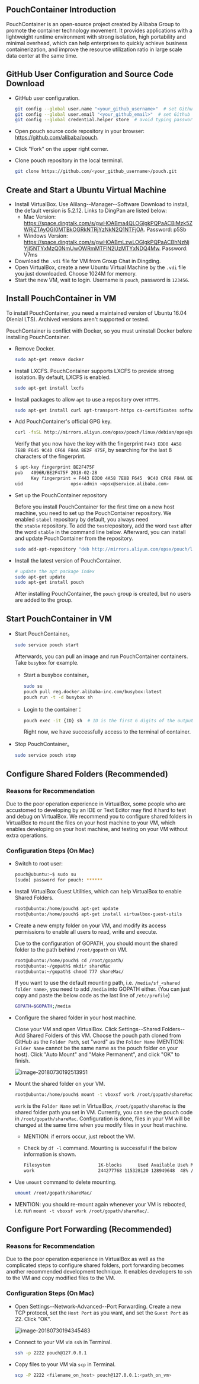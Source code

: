 ## PouchContainer Introduction

PouchContainer is an open-source project created by Alibaba Group to promote the container technology movement. It provides applications with a lightweight runtime environment with strong isolation, high portability and minimal overhead, which can help enterprises to quickly achieve business containerization, and improve the resource utilization ratio in large scale data center at the same time.

## GitHub User Configuration and Source Code Download

- GitHub user configuration.

  ```bash
  git config --global user.name "<your_github_username>"  # set Github username
  git config --global user.email "<your_github_email>"  # set Github email
  git config --global credential.helper store  # avoid typing password every time during pulling
  ```

- Open pouch source code repository in your browser: <https://github.com/alibaba/pouch>.

- Click "Fork" on the upper right corner.

- Clone pouch repository in the local terminal.

  ```bash
  git clone https://github.com/<your_github_username>/pouch.git
  ```

## Create and Start a Ubuntu Virtual Machine

- Install VirtualBox. Use Alilang--Manager--Software Download to install, the default version is 5.2.12. Links to DingPan are listed below:
  - Mac Version: <https://space.dingtalk.com/s/gwHOABma4QLOGlgkPQPaACBiMzk5ZWRjZTAyOGI0MTBkOGRkNTRjYzNkN2Q1NTFjOA>. Password: p5Sb
  - Windows Version: <https://space.dingtalk.com/s/gwHOABmLzwLOGlgkPQPaACBhNzNjYjI5NTYxMzQ0NmUwOWRmMTFlN2UzMTYxNDQ4Mw>. Password: V7ms
- Download the `.vdi` file for VM from Group Chat in Dingding.
- Open VirtualBox, create a new Ubuntu Virtual Machine by the `.vdi` file you just downloaded. Choose 1024M for memory.
- Start the new VM, wait to login. Username is `pouch`, password is `123456`.

## Install PouchContainer in VM

To install PouchContainer, you need a maintained version of Ubuntu 16.04 (Xenial LTS). Archived versions aren't supported or tested.

PouchContainer is conflict with Docker, so you must uninstall Docker before installing PouchContainer.

- Remove Docker.

  ```bash
  sudo apt-get remove docker
  ```

- Install LXCFS. PouchContainer supports LXCFS to provide strong isolation. By default, LXCFS is enabled.

  ```bash
  sudo apt-get install lxcfs
  ```

- Install packages to allow `apt` to use a repository over `HTTPS`.

  ```bash
  sudo apt-get install curl apt-transport-https ca-certificates software-properties-common
  ```

- Add PouchContainer's official GPG key.

  ```bash
  curl -fsSL http://mirrors.aliyun.com/opsx/pouch/linux/debian/opsx@service.alibaba.com.gpg.key | sudo apt-key add -
  ```

  Verify that you now have the key with the fingerprint `F443 EDD0 4A58 7E8B F645 9C40 CF68 F84A BE2F 475F`, by searching for the last 8 characters of the fingerprint.

  ```bash
  $ apt-key fingerprint BE2F475F
  pub   4096R/BE2F475F 2018-02-28
        Key fingerprint = F443 EDD0 4A58 7E8B F645  9C40 CF68 F84A BE2F 475F
  uid                  opsx-admin <opsx@service.alibaba.com>
  ```

- Set up the PouchContainer repository

  Before you install PouchContainer for the first time on a new host machine, you need to set up the PouchContainer repository. We enabled `stabel` repository by default, you always need the `stable` repository. To add the `test`repository, add the word `test` after the word `stable` in the command line below. Afterward, you can install and update PouchContainer from the repository.

  ```bash
  sudo add-apt-repository "deb http://mirrors.aliyun.com/opsx/pouch/linux/debian/ pouch stable"
  ```

- Install the latest version of PouchContainer.

  ```bash
  # update the apt package index
  sudo apt-get update
  sudo apt-get install pouch
  ```

  After installing PouchContainer, the `pouch` group is created, but no users are added to the group.

## Start PouchContainer in VM

- Start PouchContainer。

  ```bash
  sudo service pouch start
  ```

  Afterwards, you can pull an image and run PouchContainer containers. Take `busybox` for example.

  - Start a busybox container。

    ```bash
    sudo su
    pouch pull reg.docker.alibaba-inc.com/busybox:latest
    pouch run -t -d busybox sh
    ```

  - Login to the container：

    ```bash
    pouch exec -it {ID} sh  # ID is the first 6 digits of the output of the last command
    ```

    Right now, we have successfully access to the terminal of container.

- Stop PouchContainer。

  ```bash
  sudo service pouch stop
  ```

## Configure Shared Folders (Recommended)

### Reasons for Recommendation

Due to the poor operation experience in VirtualBox, some people who are accustomed to developing by an IDE or Text Editor may find it hard to test and debug on VirtualBox. We recommend you to configure shared folders in VirtualBox to mount the files on your host machine to your VM, which enables developing on your host machine, and testing on your VM without extra operations.

### Configuration Steps (On Mac)

- Switch to root user:

  ```bash
  pouch@ubuntu:~$ sudo su
  [sudo] password for pouch: ******
  ```

- Install VirtualBox Guest Utilities, which can help VirtualBox to enable Shared Folders.

  ```bash
  root@ubuntu:/home/pouch$ apt-get update
  root@ubuntu:/home/pouch$ apt-get install virtualbox-guest-utils
  ```

- Create a new empty folder on your VM, and modify its access permissions to enable all users to read, write and execute.

  Due to the configuration of GOPATH, you should mount the shared folder to the path behind `/root/gopath` on VM.

  ```bash
  root@ubuntu:/home/pouch$ cd /root/gopath/
  root@ubuntu:~/gopath$ mkdir shareMac
  root@ubuntu:~/gopath$ chmod 777 shareMac/
  ```

  If you want to use the default mounting path, i.e. `/media/sf_<shared folder name>`, you need to add `/media` into GOPATH either. (You can just copy and paste the below code as the last line of `/etc/profile`)

  ```bash
  GOPATH=$GOPATH;/media 
  ```

- Configure the shared folder in your host machine.

  Close your VM and open VirtualBox. Click Settings--Shared Folders--Add Shared Folders of this VM. Choose the pouch path cloned from GitHub as the `Folder Path`, set "word" as the `Folder Name` (MENTION: `Folder Name` cannot be the same name as the pouch folder on your host). Click "Auto Mount" and "Make Permanent", and click "OK" to finish.

  ![image-20180730192513951](https://i.loli.net/2018/07/30/5b5f2cbce4f54.png)

- Mount the shared folder on your VM.

  ```bash
  root@ubuntu:/home/pouch$ mount -t vboxsf work /root/gopath/shareMac/
  ```

  `work` is the `Folder Name` set in VirtualBox, `/root/gopath/shareMac` is the shared folder path you set in VM. Currently, you can see the pouch code in `/root/gopath/shareMac`. Configuration is done, files in your VM will be changed at the same time when you modify files in your host machine.

  - MENTION: if errors occur, just reboot the VM.

  - Check by `df -l` command. Mounting is successful if the below information is shown.

    ```bash
    Filesystem                  1K-blocks      Used Available Use% Mounted on
    work                        244277768 115328120 128949648  48% /root/gopath/shareMac
    ```

- Use `umount` command to delete mounting.

  ```bash
  umount /root/gopath/shareMac/
  ```

- MENTION: you should re-mount again whenever your VM is rebooted, i.e. run `mount -t vboxsf work /root/gopath/shareMac/`.

## Configure Port Forwarding (Recommended)

### Reasons for Recommendation

Due to the poor operation experience in VirtualBox as well as the complicated steps to configure shared folders, port forwarding becomes another recommended development technique. It enables developers to `ssh` to the VM and copy modified files to the VM.

### Configuration Steps (On Mac)

- Open Settings--Network-Advanced--Port Forwarding. Create a new TCP protocol, set the `Host Port` as you want, and set the `Guest Port` as 22. Click "OK".

  ![image-20180730194345483](https://i.loli.net/2018/07/30/5b5f2cbc4a0d3.png)

- Connect to your VM via `ssh` in Terminal.

  ```bash
  ssh -p 2222 pouch@127.0.0.1
  ```

- Copy files to your VM via `scp` in Terminal.

  ```bash
  scp -P 2222 <filename_on_host> pouch@127.0.0.1:<path_on_vm>
  ```